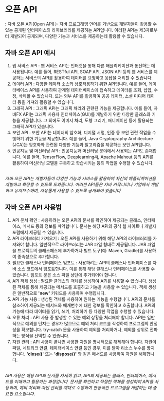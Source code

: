 # 오픈 API 
: 자바 오픈 API(Open API)는 자바 프로그래밍 언어를 기반으로 개발자들이 활용할 수 있는 공개된 인터페이스와 라이브러리를 제공하는 API입니다. 이러한 API는 제3자로부터 개발되어 공개되며, 다양한 기능과 서비스를 제공하는데 활용할 수 있습니다.

## 자바 오픈 API 예시
1. 웹 서비스 API : 웹 서비스 API는 인터넷을 통해 다른 애플리케이션과 통신하는 데 사용됩니다. 예를 들어, RESTful API, SOAP API, JSON API 등의 웹 서비스를 제공하는 서비스의 API를 활용하여 데이터를 요청하고 응답을 처리할 수 있습니다.
2. 데이터 API : 다양한 데이터 소스와 상호작용하기 위한 API입니다. 예를 들어, 데이터베이스 API를 사용하여 관계형 데이터베이스에 접속하고 데이터를 조회, 삽입, 수정, 삭제할 수 있습니다. 또는 외부 API를 활용하여 공공 데이터, 소셜 미디어 데이터 등을 가져와 활용할 수 있습니다.
3. 그래픽 API : 그래픽 API는 그래픽 처리와 관련된 기능을 제공합니다. 예를 들어, 자바FX API는 그래픽 사용자 인터페이스(GUI)를 개발하기 위한 다양한 클래스와 기능을 제공합니다. 그 외에도 이미지 처리, 도형 그리기, 애니메이션 등에 활용되는 그래픽 API가 있습니다.
4. 보안 API : 보안 API는 데이터의 암호화, 디지털 서명, 인증 등 보안 관련 작업을 수행하기 위한 기능을 제공합니다. 예를 들어, Java Cryptography Architecture (JCA)는 암호화와 관련된 다양한 기능과 알고리즘을 제공하는 보안 API입니다.
5. 인공지능 및 머신러닝 API : 인공지능과 머신러닝 분야에서 사용되는 API도 존재합니다. 예를 들어, TensorFlow, Deeplearning4j, Apache Mahout 등의 API를 활용하여 머신러닝 모델을 구축하고 학습시키는 등의 작업을 수행할 수 있습니다. <br><br>

*자바 오픈 API는 개발자들이 다양한 기능과 서비스를 활용하여 자신의 애플리케이션을 개발하고 확장할 수 있도록 도와줍니다. 이러한 API들은 자바 커뮤니티나 기업에서 개발하고 유지보수하며, 자유롭게 사용할 수 있도록 공개되어 있습니다.*

## 자바 오픈 API 사용법
1. API 문서 확인 : 사용하려는 오픈 API의 문서를 확인하여 제공되는 클래스, 인터페이스, 메서드 등의 정보를 파악합니다. 문서는 해당 API의 공식 웹 사이트나 개발자 포럼에서 제공될 수 있습니다.
2. API 라이브러리 가져오기 : 오픈 API를 사용하기 위해 해당 API의 라이브러리를 가져와야 합니다. 일반적으로 라이브러리는 JAR 파일 형태로 제공됩니다. JAR 파일을 프로젝트의 클래스패스에 추가하거나 빌드 도구(예: Maven, Gradle)를 사용하여 종속성으로 추가합니다.
3. 필요한 클래스나 인터페이스 임포트 : 사용하려는 API의 클래스나 인터페이스를 자바 소스 코드에서 임포트합니다. 이를 통해 해당 클래스나 인터페이스를 사용할 수 있습니다. 임포트 문은 소스 파일 상단에 추가되어야 합니다.
4. API 객체 생성 : 필요한 클래스의 객체를 생성하여 API를 사용할 수 있습니다. 생성된 객체를 통해 제공되는 메서드를 호출하고 기능을 사용할 수 있습니다. 객체 생성은 일반적으로 **'new'** 키워드를 사용하여 수행됩니다.
5. API 기능 사용 : 생성된 객체를 사용하여 원하는 기능을 수행합니다. API의 문서를 참조하여 제공되는 메서드와 매개변수에 대한 정보를 확인하고 호출합니다. API의 기능에 따라 데이터를 읽기, 쓰기, 처리하기 등 다양한 작업을 수행할 수 있습니다.
6. 오류 처리 : API 사용 중 발생할 수 있는 예외 상황을 처리해야 합니다. API는 일반적으로 예외를 던지는 경우가 많으므로 예외 처리 코드를 작성하여 프로그램의 안정성을 확보합니다. try-catch 문을 사용하여 예외를 처리하거나, 예외를 상위로 전파하는 방식을 선택할 수 있습니다.
7. 자원 관리 : API 사용이 끝나면 사용한 자원을 명시적으로 해제해야 합니다. 자원이 파일, 네트워크 연결, 데이터베이스 연결 등인 경우, 이를 닫아 리소스 누수를 방지합니다. **'close()'** 또는 **'dispose()'** 와 같은 메서드를 사용하여 자원을 해제합니다.<br><br>

*API 사용은 해당 API의 문서를 자세히 읽고, API의 제공되는 클래스, 인터페이스, 메서드를 이해하고 활용하는 과정입니다. 문서를 확인하고 적절한 객체를 생성하여 API를 사용하며, 예외 처리와 자원 관리를 제대로 수행하여 안정적인 프로그램을 개발하는 데 중요한 요소입니다.*